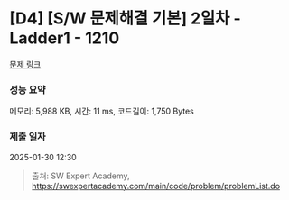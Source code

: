 # [D4] [S/W 문제해결 기본] 2일차 - Ladder1 - 1210 

[문제 링크](https://swexpertacademy.com/main/code/problem/problemDetail.do?contestProbId=AV14ABYKADACFAYh) 

### 성능 요약

메모리: 5,988 KB, 시간: 11 ms, 코드길이: 1,750 Bytes

### 제출 일자

2025-01-30 12:30



> 출처: SW Expert Academy, https://swexpertacademy.com/main/code/problem/problemList.do
